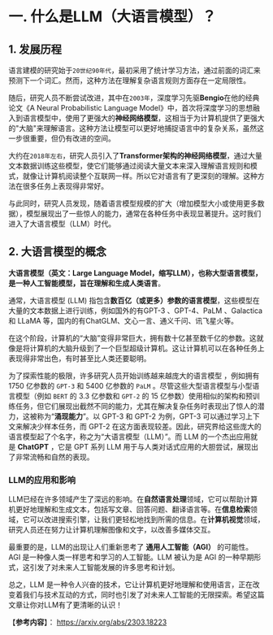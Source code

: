 
# 一. 什么是LLM（大语言模型）？

## 1. 发展历程

语言建模的研究始于`20世纪90年代`，最初采用了统计学习方法，通过前面的词汇来预测下一个词汇。然而，这种方法在理解复杂语言规则方面存在一定局限性。

随后，研究人员不断尝试改进，其中在`2003年`，深度学习先驱**Bengio**在他的经典论文《A Neural Probabilistic Language Model》中，首次将深度学习的思想融入到语言模型中，使用了更强大的**神经网络模型**，这相当于为计算机提供了更强大的"大脑"来理解语言。这种方法让模型可以更好地捕捉语言中的复杂关系，虽然这一步很重要，但仍有改进的空间。

大约在`2018年左右`，研究人员引入了**Transformer架构的神经网络模型**，通过大量文本数据训练这些模型，使它们能够通过阅读大量文本来深入理解语言规则和模式，就像让计算机阅读整个互联网一样。所以它对语言有了更深刻的理解。这种方法在很多任务上表现得非常好。

与此同时，研究人员发现，随着语言模型规模的扩大（增加模型大小或使用更多数据），模型展现出了一些惊人的能力，通常在各种任务中表现显著提升。这时我们进入了大语言模型（LLM）时代。

## 2. 大语言模型的概念

**大语言模型（英文：Large Language Model，缩写LLM），也称大型语言模型，是一种人工智能模型，旨在理解和生成人类语言**。

通常，大语言模型 (LLM) 指包含**数百亿（或更多）参数的语言模型**，这些模型在大量的文本数据上进行训练，例如国外的有GPT-3 、GPT-4、PaLM 、Galactica 和 LLaMA 等，国内的有ChatGLM、文心一言、通义千问、讯飞星火等。

在这个阶段，计算机的“大脑”变得非常巨大，拥有数十亿甚至数千亿的参数。这就像是将计算机的大脑升级到了一个巨型超级计算机。这让计算机可以在各种任务上表现得非常出色，有时甚至比人类还要聪明。

为了探索性能的极限，许多研究人员开始训练越来越庞大的语言模型 ，例如拥有 1750 亿参数的 `GPT-3` 和 5400 亿参数的 `PaLM` 。尽管这些大型语言模型与小型语言模型（例如 `BERT` 的 3.3 亿参数和 `GPT-2` 的 15 亿参数）使用相似的架构和预训练任务，但它们展现出截然不同的能力，尤其在解决复杂任务时表现出了惊人的潜力，这被称为“**涌现能力**”。以 GPT-3 和 GPT-2 为例，GPT-3 可以通过学习上下文来解决少样本任务，而 GPT-2 在这方面表现较差。因此，研究界给这些庞大的语言模型起了个名字，称之为“大语言模型（LLM）”。而 LLM 的一个杰出应用就是 **ChatGPT** ，它是 GPT 系列 LLM 用于与人类对话式应用的大胆尝试，展现出了非常流畅和自然的表现。


### LLM的应用和影响

LLM已经在许多领域产生了深远的影响。在**自然语言处理**领域，它可以帮助计算机更好地理解和生成文本，包括写文章、回答问题、翻译语言等。在**信息检索**领域，它可以改进搜索引擎，让我们更轻松地找到所需的信息。在**计算机视觉**领域，研究人员还在努力让计算机理解图像和文字，以改善多媒体交互。

最重要的是，LLM的出现让人们重新思考了 **通用人工智能（AGI）** 的可能性。AGI 是一种像人类一样思考和学习的人工智能。LLM 被认为是 AGI 的一种早期形式，这引发了对未来人工智能发展的许多思考和计划。

总之，LLM 是一种令人兴奋的技术，它让计算机更好地理解和使用语言，正在改变着我们与技术互动的方式，同时也引发了对未来人工智能的无限探索。希望这篇文章让你对LLM有了更清晰的认识！


【**参考内容**】：
https://arxiv.org/abs/2303.18223
